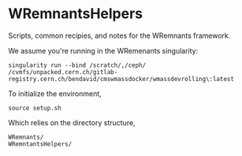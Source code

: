 # WRemnantsHelpers

Scripts, common recipies, and notes for the WRemnants framework.

We assume you're running in the WRemenants singularity:

```
singularity run --bind /scratch/,/ceph/ /cvmfs/unpacked.cern.ch/gitlab-registry.cern.ch/bendavid/cmswmassdocker/wmassdevrolling\:latest
```

To initialize the environment, 

```
source setup.sh
```

Which relies on the directory structure,

```
WRemnants/
WRemntantsHelpers/
```
